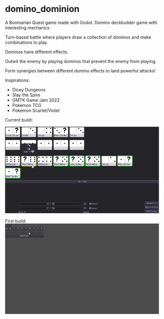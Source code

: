 # domino_dominion
A Boomarian Quest game made with Godot. Domino deckbuilder game with interesting mechanics

Turn-based battle where players draw a collection of dominos and make combinations to play.

Dominos have different effects.

Outwit the enemy by playing dominos that prevent the enemy from playing.

Form synergies between different domino effects to land powerful attacks!

Inspirations:
- Dicey Dungeons
- Slay the Spire
- GMTK Game Jam 2022
- Pokemon TCG
- Pokemon Scarlet/Violet

Current build:

![Demo](https://github.com/boomyville/domino-dominion/blob/main/screenRecordings/8November2024.gif?raw=true)

First build:
![First Build](https://github.com/boomyville/domino-dominion/blob/main/screenRecordings/11October2024.gif?raw=true)
